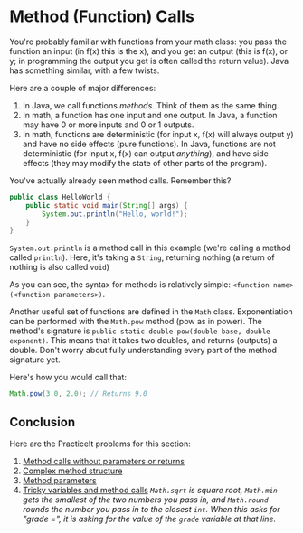 # Method (Function) Calls
You're probably familiar with functions from your math class: you pass the
function an input (in f(x) this is the x), and you get an output (this is f(x),
or y; in programming the output you get is often called the return value).
Java has something similar, with a few twists.

Here are a couple of major differences:
 1. In Java, we call functions _methods_. Think of them as the same thing.
 2. In math, a function has one input and one output. In Java, a function may
   have 0 or more inputs and 0 or 1 outputs.
 3. In math, functions are deterministic (for input x, f(x) will always output y)
   and have no side effects (pure functions).
   In Java, functions are not deterministic (for input x, f(x) can output  _anything_),
   and have side effects (they may modify the state of other parts of the program).

You've actually already seen method calls. Remember this?

```java
public class HelloWorld {
    public static void main(String[] args) {
        System.out.println("Hello, world!");
    }
}
```

`System.out.println` is a method call in this example (we're calling a method called `println`).
Here, it's taking a `String`, returning nothing (a return of nothing is also called `void`)

As you can see, the syntax for methods is relatively simple: `<function name>(<function parameters>)`.

Another useful set of functions are defined in the `Math` class.
Exponentiation can be performed with the `Math.pow` method (pow as in power).
The method's signature is `public static double pow(double base, double exponent)`.
This means that it takes two doubles, and returns (outputs) a double.
Don't worry about fully understanding every part of the method signature yet.

Here's how you would call that:

```java
Math.pow(3.0, 2.0); // Returns 9.0
```

## Conclusion
Here are the PracticeIt problems for this section:
 1. [Method calls without parameters or returns](https://practiceit.cs.washington.edu/problem/view/bjp4/chapter1/e7%2DMantra)
 2. [Complex method structure](https://practiceit.cs.washington.edu/problem/view/bjp4/chapter1/s23%2DStrange)
 3. [Method parameters](https://practiceit.cs.washington.edu/problem/view/bjp4/chapter3/s2%2DMysteryNums)
 4. [Tricky variables and method calls](https://practiceit.cs.washington.edu/problem/view/bjp4/chapter3/s15%2DmathExpressions2)
   _`Math.sqrt` is square root, `Math.min` gets the smallest of the two numbers_
   _you pass in, and `Math.round` rounds the number you pass in to the closest `int`._
   _When this asks for "grade =", it is asking for the value of the `grade` variable at that line._
